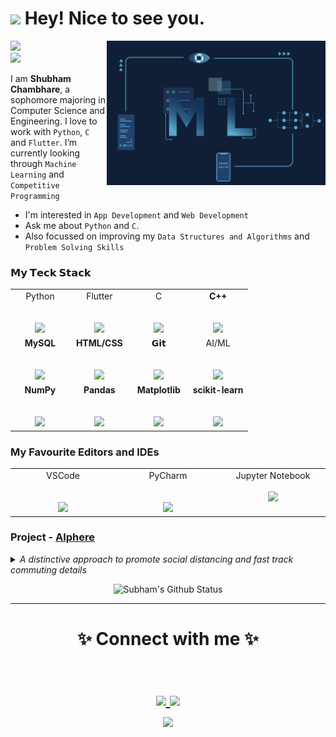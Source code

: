 <h1><img src="https://emojis.slackmojis.com/emojis/images/1531849430/4246/blob-sunglasses.gif?1531849430" width="30"/> Hey! Nice to see you.</h1>
<p>
    <img src="https://github.com/Shubham654/Shubham654/blob/main/ML%20img.gif" | width = 350 align="right">
</p>

![](https://komarev.com/ghpvc/?username=RiyaMathew-11&color=010040&style=flat-square)<br>
<img src='https://img.shields.io/badge/AI/ML%20Enthusiast-555555?style=for-the-badge&logoColor=white'>


I am **Shubham Chambhare**, a sophomore majoring in Computer Science and Engineering. I love to work with `Python`, `C` and `Flutter`. I’m currently looking through `Machine Learning` and `Competitive Programming`

- I'm interested in `App Development` and `Web Development`
- Ask me about `Python` and `C`.
- Also focussed on improving my `Data Structures and Algorithms` and `Problem Solving Skills`

### 𝗠𝘆 𝗧𝗲𝗰𝗸 𝗦𝘁𝗮𝗰𝗸

<table>
  <tbody>
    <tr valign="top">
      <td width="25%" align="center">
        <span>Python</span><br><br><br>
        <img height="64px" src="https://cdn4.iconfinder.com/data/icons/logos-and-brands/512/267_Python_logo-128.png">
      </td>
      <td width="25%" align="center">
        <span>Flutter</span><br><br><br>
        <img height="64px" src="https://cdn.worldvectorlogo.com/logos/flutter-logo.svg">
      </td>
      <td width="25%" align="center">
        <span>C</span><br><br><br>
        <img height="64px" src="https://cdn.iconscout.com/icon/free/png-512/c-programming-569564.png">
      </td>
      <td width="25%" align="center">
        <span><strong>C++</strong>
        </span><br><br><br>
        <img height="64px" src="https://www.freeiconspng.com/thumbs/c-logo-icon/c--logo-icon-0.png">
      </td>
    </tr>
    <tr valign="top">
      <td width="25%" align="center">
        <span><strong>MySQL</strong>
        </span><br><br><br>
        <img height="64px" src="https://www.vectorlogo.zone/logos/mysql/mysql-ar21.svg">
      </td>
      <td width="25%" align="center">
        <span><strong>HTML/CSS</strong>
        </span><br><br><br>
        <img height="64px" src="https://upload.wikimedia.org/wikipedia/commons/thumb/1/10/CSS3_and_HTML5_logos_and_wordmarks.svg/1280px-CSS3_and_HTML5_logos_and_wordmarks.svg.png">
      </td>
      <td width="25%" align="center">
        <span>𝗚𝗶𝘁</span><br><br><br>
        <img height="64px" src="https://cdn.svgporn.com/logos/git-icon.svg">
      </td>
      <td width="25%" align="center">
        <span>AI/ML</span><br><br><br>
        <img height="64px" src="https://encrypted-tbn0.gstatic.com/images?q=tbn:ANd9GcS12wy73DSXlEQeMdnjKbsbBLOfvmvH-bQgNw&usqp=CAU">
      </td>
    </tr>
    <tr valign="top">
      <td width="25%" align="center">
        <span><strong>NumPy</strong></span><br><br><br>
        <img height="64px" src="https://cdn.worldvectorlogo.com/logos/numpy.svg">
      </td>
      <td width="25%" align="center">
        <span><strong>Pandas</strong></span><br><br><br>
        <img height="64px" src="https://pandas.pydata.org/static/img/pandas_white.svg">
      </td>
      <td width="25%" align="center">
        <span><strong>Matplotlib</strong></span><br><br><br>
        <img height="64px" src="https://upload.wikimedia.org/wikipedia/commons/thumb/8/84/Matplotlib_icon.svg/768px-Matplotlib_icon.svg.png">
      </td>
      <td width="25%" align="center">
        <span><strong>scikit-learn</strong></span><br><br><br>
        <img height="64px" src="https://upload.wikimedia.org/wikipedia/commons/thumb/0/05/Scikit_learn_logo_small.svg/1200px-Scikit_learn_logo_small.svg.png">
      </td>
    </tr>
  </tbody>
</table>

### My Favourite Editors and IDEs

<table>
  <tbody>
    <tr valign="top">
      <td width="25%" align="center">
        <span>VSCode</span><br><br><br>
        <img height="64px" src="https://upload.wikimedia.org/wikipedia/commons/thumb/9/9a/Visual_Studio_Code_1.35_icon.svg/1024px-Visual_Studio_Code_1.35_icon.svg.png">
      </td>
        </td>
      <td width="25%" align="center">
        <span>PyCharm</span><br><br><br>
        <img height="64px" src="https://upload.wikimedia.org/wikipedia/commons/thumb/1/1d/PyCharm_Icon.svg/1200px-PyCharm_Icon.svg.png">
      </td>
      <td width="25%" align="center">
        <span>Jupyter</span>
        <span>Notebook</span><br><br>
        <img height="64px" src="https://upload.wikimedia.org/wikipedia/commons/thumb/3/38/Jupyter_logo.svg/800px-Jupyter_logo.svg.png">
      </td>
    </tr>
  </tbody>
</table>    

### Project - [Alphere](https://github.com/Shubham654/AlphaCoders_Alphere)
<details><summary><i>A distinctive approach to promote social distancing and fast track commuting details</i></summary>
<p>
    <h4>Introducing: alphCapture | alphRecord | alphTrack </h4>
    <img src='https://github.com/RiyaMathew-11/RiyaMathew-11/blob/master/media/AlphCapture01.png' width=350px> &nbsp
    <img src='https://github.com/RiyaMathew-11/RiyaMathew-11/blob/master/media/AlphRecord01.png' width=350px>
    <img src='https://github.com/RiyaMathew-11/RiyaMathew-11/blob/master/media/AlphTrack01.png' width=350px> <br>
    <h3>My Team: Alpha Coders </h3>
    <ul>
        <li><a href = 'https://github.com/Jeffzieee'>Jephin John</a></li>
        <li><a href = 'https://github.com/Hyareen-Linda'>P Hyaareen Linda</a></li>
        <li><a href = 'https://github.com/Vaisakh-RS'>Vaisakh R S</a></li>
        <li><a href = 'https://github.com/annshiny'>Ann Shiny</a></li>
    </ul>    
    
</p>    
</details>

<div align = "center">

![Subham's Github Status](https://github-readme-stats.vercel.app/api?username=Shubham654&show_icons=true&title_color=3793c4&icon_color=ffbb00&text_color=ffffff&bg_color=000000)

<hr>

</div>    
<h1 align="center">    
✨ Connect with me ✨

<p align="center">
  <br/>
  <a href="www.linkedin.com/in/shubham654">
    <img src="https://img.shields.io/badge/LinkedIn-%230077B5.svg?&style=flat-square&logo=linkedin&logoColor=white">
  </a>
  
  <a href="mailto:shubhamchambhare654@gmail.com">
    <img src="https://img.shields.io/badge/gmail-%231DA1F2.svg?&style=flat-square&logo=gmail&logoColor=white">  
  </a>


  <br/>

  <a href="https://twitter.com/Shubham654_">
    <img src="https://img.shields.io/badge/twitter-%230077D4.svg?&style=flat-square&logo=twitter&logoColor=white">
  </a>
</p>
</h1>
